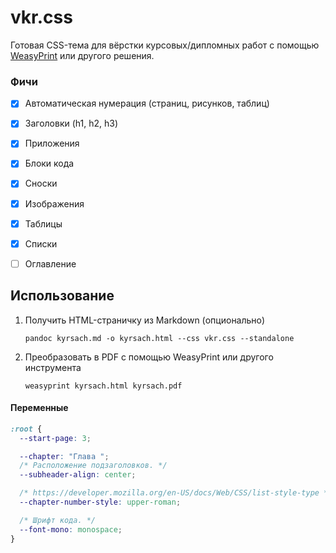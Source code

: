 # vkr.css

Готовая CSS-тема для вёрстки курсовых/дипломных работ с помощью [WeasyPrint](https://weasyprint.org/) или другого решения.

<!-- ### Мотивация

Использование *традиционного* Microsoft Word-а  или другого [WYSIWYG-редактора][WYSIWYG] требует ручного оформления элементов, 
что не всегда поддаётся простой автоматизации, для которой требуется специальные знания.

Поэтому альтернативным решением этой проблемы выступают автоматизированные системы вёрстки, вроде TeX. Но и с ними не всё так просто  -->

### Фичи

- [x] Автоматическая нумерация (страниц, рисунков, таблиц)
- [x] Заголовки (h1, h2, h3)
- [x] Приложения
- [x] Блоки кода
- [x] Сноски
- [X] Изображения
- [X] Таблицы
- [X] Списки
- [ ] Оглавление


## Использование

1. Получить HTML-страничку из Markdown (опционально)
    ```console
    pandoc kyrsach.md -o kyrsach.html --css vkr.css --standalone
    ```
2. Преобразовать в PDF с помощью WeasyPrint или другого инструмента
    ```console
    weasyprint kyrsach.html kyrsach.pdf
    ```

#### Переменные

```css
:root {
  --start-page: 3;

  --chapter: "Глава ";
  /* Расположение подзаголовков. */
  --subheader-align: center;

  /* https://developer.mozilla.org/en-US/docs/Web/CSS/list-style-type */
  --chapter-number-style: upper-roman;

  /* Шрифт кода. */
  --font-mono: monospace;
}
```


[WYSIWYG]: https://ru.wikipedia.org/wiki/WYSIWYG